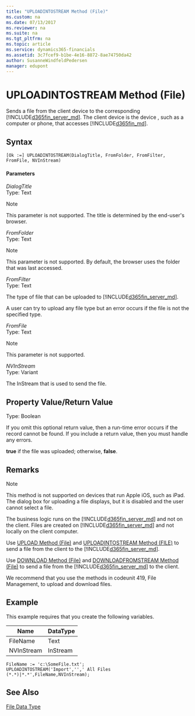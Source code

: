 ```yaml
---
title: "UPLOADINTOSTREAM Method (File)"
ms.custom: na
ms.date: 07/13/2017
ms.reviewer: na
ms.suite: na
ms.tgt_pltfrm: na
ms.topic: article
ms.service: dynamics365-financials
ms.assetid: 3c7fcef9-b1be-4e16-8872-8ae74750da42
author: SusanneWindfeldPedersen
manager: edupont
---
```


 

# UPLOADINTOSTREAM Method (File)
Sends a file from the client device to the corresponding [!INCLUDE[d365fin_server_md](../includes/d365fin_server_md.md)].  The client device is the device <!--NAV that is running the [!INCLUDE[nav_windows](../includes/nav_windows_md.md)] or -->, such as a computer or phone, that accesses [!INCLUDE[d365fin_md](../includes/d365fin_md.md)].  

## Syntax  

```  
[Ok :=] UPLOADINTOSTREAM(DialogTitle, FromFolder, FromFilter, FromFile, NVInStream)  
```  

#### Parameters  
 *DialogTitle*  
 Type: Text  
<!--NAV  
 The text displayed in the title bar of the **Open** dialog box.  
-->

> [!NOTE]  
>  This parameter is not supported<!-- by the [!INCLUDE[d365fin_web_md](../includes/d365fin_web_md.md)]-->. The title is determined by the end-user's browser.  

 *FromFolder*  
 Type: Text  
<!--NAV  
 The path of the folder that is displayed in the **File Open** dialog box. This is the default folder, but the user can browse to any available location.  
-->

> [!NOTE]  
>  This parameter is not supported<!--NAV by the [!INCLUDE[d365fin_web_md](../includes/d365fin_web_md.md)]-->. By default, the browser uses the folder that was last accessed.  

 *FromFilter*  
 Type: Text  

 The type of file that can be uploaded to [!INCLUDE[d365fin_server_md](../includes/d365fin_server_md.md)].  

 <!--NAV
 In the [!INCLUDE[nav_windows](../includes/nav_windows_md.md)], the type is displayed in the upload dialog box, so the user can only select files of the specified type.
 -->
 A user can try to upload any file type but an error occurs if the file is not the specified type.  

 *FromFile*  
 Type: Text  
<!--NAV  
 The default file to upload to the [!INCLUDE[d365fin_md](../includes/d365fin_md.md)] service. The name displays in the dialog box for uploading the file. The user can change the file.  
-->

> [!NOTE]  
>  This parameter is not supported<!--NAV by the [!INCLUDE[d365fin_web_md](../includes/d365fin_web_md.md)]-->.  

 *NVInStream*  
 Type: Variant  

 The InStream that is used to send the file.  

## Property Value/Return Value  
 Type: Boolean  

 If you omit this optional return value, then a run-time error occurs if the record cannot be found. If you include a return value, then you must handle any errors.  

 **true** if the file was uploaded; otherwise, **false**.  

## Remarks  

> [!NOTE]  
>  This method is not supported<!--NAV by the [!INCLUDE[d365fin_web_md](../includes/d365fin_web_md.md)]--> on devices that run Apple iOS, such as iPad. The dialog box for uploading a file displays, but it is disabled and the user cannot select a file.  

<!-- NAV
 The maximum size of the file to be uploaded is specified by the MaxUploadSize setting in the CustomSettings.config file. The setting is specified in megabytes. For more information, see [Configuring Microsoft Dynamics NAV Server](Configuring-Microsoft-Dynamics-NAV-Server.md).  
-->

The business logic runs on the [!INCLUDE[d365fin_server_md](../includes/d365fin_server_md.md)] and not on the client. Files are created on [!INCLUDE[d365fin_server_md](../includes/d365fin_server_md.md)] and not locally on the client computer.  

 Use [UPLOAD Method \(File\)](devenv-UPLOAD-Method-File.md) and [UPLOADINTOSTREAM Method \(FILE\)](devenv-UPLOADINTOSTREAM-Method-File.md) to send a file from the client to the [!INCLUDE[d365fin_server_md](../includes/d365fin_server_md.md)].  

 Use [DOWNLOAD Method \(File\)](devenv-DOWNLOAD-Method-File.md) and [DOWNLOADFROMSTREAM Method \(File\)](devenv-DOWNLOADFROMSTREAM-Method-File.md) to send a file from the  [!INCLUDE[d365fin_server_md](../includes/d365fin_server_md.md)] to the client.  

 We recommend that you use the methods in codeunit 419, File Management, to upload and download files.  

## Example  
 This example requires that you create the following variables.  

|Name|DataType|  
|----------|--------------|  
|FileName|Text|  
|NVInStream|InStream|  

```  
FileName := 'c:\SomeFile.txt';  
UPLOADINTOSTREAM('Import','',' All Files (*.*)|*.*',FileName,NVInStream);  
```  

## See Also  
 [File Data Type](../datatypes/devenv-File-Data-Type.md)   
 <!--Links [Walkthrough: Uploading a File from a Client to Microsoft Dynamics NAV Server](Walkthrough--Uploading-a-File-from-a-Client-to-Microsoft-Dynamics-NAV-Server.md)-->  
